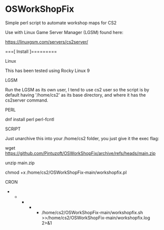 # OSWorkShopFix

Simple perl script to automate workshop maps for CS2

Use with Linux Game Server Manager (LGSM) found here:

https://linuxgsm.com/servers/cs2server/


===[ Install ]=========

Linux

This has been tested using Rocky Linux 9


LGSM

Run the LGSM as its own user, I tend to use cs2 user so the script is by default
having '/home/cs2' as its base directory, and where it has the cs2server command.


PERL

dnf install perl perl-fcntl


SCRIPT

Just unarchive this into your /home/cs2 folder, you just give it the exec flag:

wget https://github.com/Pintuzoft/OSWorkShopFix/archive/refs/heads/main.zip

unzip main.zip

chmod +x /home/cs2/OSWorkShopFix-main/workshopfix.pl


CRON

* * * * * /home/cs2/OSWorkShopFix-main/workshopfix.sh >>/home/cs2/OSWorkShopFix-main/workshopfix.log 2>&1

